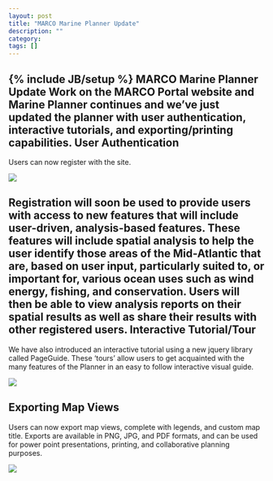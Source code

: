 ```yaml
---
layout: post
title: "MARCO Marine Planner Update"
description: ""
category: 
tags: []
---
```

{% include JB/setup %}
MARCO Marine Planner Update
Work on the MARCO Portal website and Marine Planner continues and we’ve just updated the planner with user authentication, interactive tutorials, and exporting/printing capabilities.
User Authentication
-------------------
Users can now register with the site.  
 
<img src="{{ BASE_PATH }}/assets/img/screenshots/auth.png"/>

Registration will soon be used to provide users with access to new features that will include user-driven, analysis-based features.  These features will include spatial analysis to help the user identify those areas of the Mid-Atlantic that are, based on user input, particularly suited to, or important for, various ocean uses such as wind energy, fishing, and conservation.  Users will then be able to view analysis reports on their spatial results as well as share their results with other registered users.
Interactive Tutorial/Tour
-------------------------
We have also introduced an interactive tutorial using a new jquery library called PageGuide.  These ‘tours’ allow users to get acquainted with the many features of the Planner in an easy to follow interactive visual guide.  

<img src="{{ BASE_PATH }}/assets/img/screenshots/guide.png"/>
 
Exporting Map Views
-------------------
Users can now export map views, complete with legends, and custom map title.  Exports are available in PNG, JPG, and PDF formats, and can be used for power point presentations, printing, and collaborative planning purposes. 
 
<img src="{{ BASE_PATH }}/assets/img/screenshots/print.png"/>